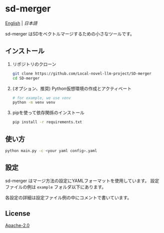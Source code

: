 # sd-merger
[English](README.md) | *日本語*


sd-merger はSDをベクトルマージするための小さなツールです。


## インストール

1. リポジトリのクローン
   ```bash
   git clone https://github.com/Local-novel-llm-project/SD-merger
   cd SD-merger
   ```

1. (オプション、推奨) Python仮想環境の作成とアクティベート
   ```bash
   # for example, we use venv
   python -m venv venv
   ```

1. pipを使って依存関係のインストール
   ```bash
   pip install -r requirements.txt
   ```


## 使い方

```bash
python main.py -c <your yaml config>.yaml
```

## 設定

sd-merger はマージ方法の設定にYAMLフォーマットを使用しています。
設定ファイルの例は `example` フォルダ以下にあります。

各設定の詳細は設定ファイル例の中にコメントで書いています。


## License

[Apache-2.0](https://www.apache.org/licenses/LICENSE-2.0)

